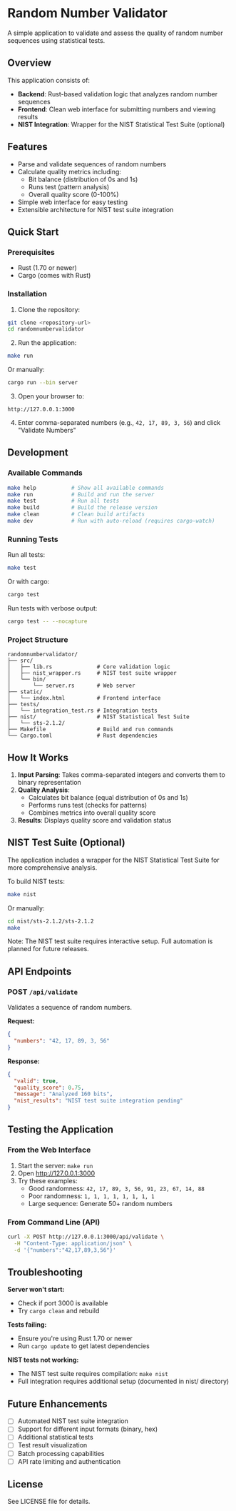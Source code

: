 # Random Number Validator

A simple application to validate and assess the quality of random number sequences using statistical tests.

## Overview

This application consists of:
- **Backend**: Rust-based validation logic that analyzes random number sequences
- **Frontend**: Clean web interface for submitting numbers and viewing results
- **NIST Integration**: Wrapper for the NIST Statistical Test Suite (optional)

## Features

- Parse and validate sequences of random numbers
- Calculate quality metrics including:
  - Bit balance (distribution of 0s and 1s)
  - Runs test (pattern analysis)
  - Overall quality score (0-100%)
- Simple web interface for easy testing
- Extensible architecture for NIST test suite integration

## Quick Start

### Prerequisites

- Rust (1.70 or newer)
- Cargo (comes with Rust)

### Installation

1. Clone the repository:
```bash
git clone <repository-url>
cd randomnumbervalidator
```

2. Run the application:
```bash
make run
```

Or manually:
```bash
cargo run --bin server
```

3. Open your browser to:
```
http://127.0.0.1:3000
```

4. Enter comma-separated numbers (e.g., `42, 17, 89, 3, 56`) and click "Validate Numbers"

## Development

### Available Commands

```bash
make help           # Show all available commands
make run            # Build and run the server
make test           # Run all tests
make build          # Build the release version
make clean          # Clean build artifacts
make dev            # Run with auto-reload (requires cargo-watch)
```

### Running Tests

Run all tests:
```bash
make test
```

Or with cargo:
```bash
cargo test
```

Run tests with verbose output:
```bash
cargo test -- --nocapture
```

### Project Structure

```
randomnumbervalidator/
├── src/
│   ├── lib.rs              # Core validation logic
│   ├── nist_wrapper.rs     # NIST test suite wrapper
│   └── bin/
│       └── server.rs       # Web server
├── static/
│   └── index.html          # Frontend interface
├── tests/
│   └── integration_test.rs # Integration tests
├── nist/                   # NIST Statistical Test Suite
│   └── sts-2.1.2/
├── Makefile                # Build and run commands
└── Cargo.toml              # Rust dependencies

```

## How It Works

1. **Input Parsing**: Takes comma-separated integers and converts them to binary representation
2. **Quality Analysis**:
   - Calculates bit balance (equal distribution of 0s and 1s)
   - Performs runs test (checks for patterns)
   - Combines metrics into overall quality score
3. **Results**: Displays quality score and validation status

## NIST Test Suite (Optional)

The application includes a wrapper for the NIST Statistical Test Suite for more comprehensive analysis.

To build NIST tests:
```bash
make nist
```

Or manually:
```bash
cd nist/sts-2.1.2/sts-2.1.2
make
```

Note: The NIST test suite requires interactive setup. Full automation is planned for future releases.

## API Endpoints

### POST `/api/validate`

Validates a sequence of random numbers.

**Request:**
```json
{
  "numbers": "42, 17, 89, 3, 56"
}
```

**Response:**
```json
{
  "valid": true,
  "quality_score": 0.75,
  "message": "Analyzed 160 bits",
  "nist_results": "NIST test suite integration pending"
}
```

## Testing the Application

### From the Web Interface

1. Start the server: `make run`
2. Open http://127.0.0.1:3000
3. Try these examples:
   - Good randomness: `42, 17, 89, 3, 56, 91, 23, 67, 14, 88`
   - Poor randomness: `1, 1, 1, 1, 1, 1, 1, 1`
   - Large sequence: Generate 50+ random numbers

### From Command Line (API)

```bash
curl -X POST http://127.0.0.1:3000/api/validate \
  -H "Content-Type: application/json" \
  -d '{"numbers":"42,17,89,3,56"}'
```

## Troubleshooting

**Server won't start:**
- Check if port 3000 is available
- Try `cargo clean` and rebuild

**Tests failing:**
- Ensure you're using Rust 1.70 or newer
- Run `cargo update` to get latest dependencies

**NIST tests not working:**
- The NIST test suite requires compilation: `make nist`
- Full integration requires additional setup (documented in nist/ directory)

## Future Enhancements

- [ ] Automated NIST test suite integration
- [ ] Support for different input formats (binary, hex)
- [ ] Additional statistical tests
- [ ] Test result visualization
- [ ] Batch processing capabilities
- [ ] API rate limiting and authentication

## License

See LICENSE file for details.
